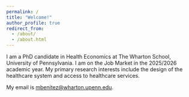 ```yaml
---
permalink: /
title: "Welcome!"
author_profile: true
redirect_from: 
  - /about/
  - /about.html
---
```


I am a PhD candidate in Health Economics at The Wharton School, University of Pennsylvania. I am on the Job Market in the 2025/2026 academic year. My primary research interests include the design of the healthcare system and access to healthcare services. 

My email is <a href="mailto:mbenitez@wharton.upenn.edu">mbenitez@wharton.upenn.edu</a>. 
